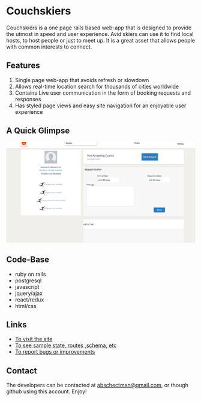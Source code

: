 # Couchskiers

   Couchskiers is a one page rails based web-app that is designed to provide the utmost in speed and user experience.
Avid skiers can use it to find local hosts, to host people or just to meet up.  It is a great asset that allows people with common interests to connect.


## Features
1. Single page web-app that avoids refresh or slowdown
2. Allows real-time location search for thousands of cities worldwide
3. Contains Live user communication in the form of booking requests and responses
4. Has styled page views and easy site navigation for an enjoyable user experience

## A Quick Glimpse
![alt text](https://github.com/abschectman/Couchskiers/blob/master/app/assets/images/Screen%20Shot%202019-10-11%20at%2010.04.06%20AM.png "Logo Title Text 1")

## Code-Base
* ruby on rails
* postgresql
* javascript
* jquery/ajax
* react/redux
* html/css

## Links
* [To visit the site](https://couchskiers.herokuapp.com/#/signup)
* [To see sample state, routes ,schema, etc](https://github.com/abschectman/Couchskiers/wiki)
* [To report bugs or improvements](https://github.com/abschectman/Couchskiers/issues)

## Contact
   The developers can be contacted at abschectman@gmail.com, or though github using this account.  Enjoy! 
